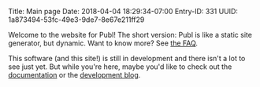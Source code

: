 Title: Main page
Date: 2018-04-04 18:29:34-07:00
Entry-ID: 331
UUID: 1a873494-53fc-49e3-9de7-8e67e211ff29

Welcome to the website for Publ! The short version: Publ is like a static site generator, but dynamic. Want to know more?
See [the FAQ](/faq).

This software (and this site!) is still in development and there isn't a
lot to see just yet. But while you're here, maybe you'd like to check out the [documentation](/manual/)
or the [development blog](/blog/).

